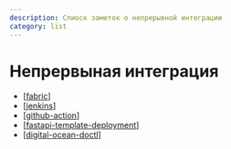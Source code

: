 ```yaml
---
description: Спиоск заметок о непрерывной интеграции
category: list
---
```

# Непрервыная интеграция

- [[fabric]]
- [[jenkins]]
- [[github-action]]
- [[fastapi-template-deployment]]
- [[digital-ocean-doctl]]

[//begin]: # "Autogenerated link references for markdown compatibility"
[fabric]: ../notes/fabric "Fabric"
[jenkins]: ../notes/jenkins "Jenkins"
[github-action]: ../notes/github-action "Githunb action"
[fastapi-template-deployment]: ../notes/fastapi-template-deployment "Fastapi template deployment"
[digital-ocean-doctl]: ../notes/digital-ocean-doctl "Digital ocean doctl"
[//end]: # "Autogenerated link references"